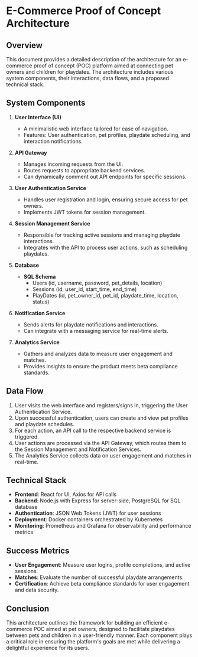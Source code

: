 # E-Commerce Proof of Concept Architecture

## Overview
This document provides a detailed description of the architecture for an e-commerce proof of concept (POC) platform aimed at connecting pet owners and children for playdates. The architecture includes various system components, their interactions, data flows, and a proposed technical stack.

## System Components

1. **User Interface (UI)**  
   - A minimalistic web interface tailored for ease of navigation.  
   - Features: User authentication, pet profiles, playdate scheduling, and interaction notifications.  

2. **API Gateway**  
   - Manages incoming requests from the UI.  
   - Routes requests to appropriate backend services.  
   - Can dynamically comment out API endpoints for specific sessions.

3. **User Authentication Service**  
   - Handles user registration and login, ensuring secure access for pet owners.  
   - Implements JWT tokens for session management.

4. **Session Management Service**  
   - Responsible for tracking active sessions and managing playdate interactions.
   - Integrates with the API to process user actions, such as scheduling playdates.

5. **Database**  
   - **SQL Schema**  
       - Users (id, username, password, pet_details, location)
       - Sessions (id, user_id, start_time, end_time)
       - PlayDates (id, pet_owner_id, pet_id, playdate_time, location, status)

6. **Notification Service**  
   - Sends alerts for playdate notifications and interactions.
   - Can integrate with a messaging service for real-time alerts.

7. **Analytics Service**  
   - Gathers and analyzes data to measure user engagement and matches.  
   - Provides insights to ensure the product meets beta compliance standards.

## Data Flow  
1. User visits the web interface and registers/signs in, triggering the User Authentication Service.  
2. Upon successful authentication, users can create and view pet profiles and playdate schedules.  
3. For each action, an API call to the respective backend service is triggered.  
4. User actions are processed via the API Gateway, which routes them to the Session Management and Notification Services.  
5. The Analytics Service collects data on user engagement and matches in real-time.

## Technical Stack
- **Frontend**: React for UI, Axios for API calls  
- **Backend**: Node.js with Express for server-side, PostgreSQL for SQL database  
- **Authentication**: JSON Web Tokens (JWT) for user sessions  
- **Deployment**: Docker containers orchestrated by Kubernetes  
- **Monitoring**: Prometheus and Grafana for observability and performance metrics  

## Success Metrics
- **User Engagement**: Measure user logins, profile completions, and active sessions.
- **Matches**: Evaluate the number of successful playdate arrangements.
- **Certification**: Achieve beta compliance standards for user engagement and data security.

## Conclusion
This architecture outlines the framework for building an efficient e-commerce POC aimed at pet owners, designed to facilitate playdates between pets and children in a user-friendly manner. Each component plays a critical role in ensuring the platform's goals are met while delivering a delightful experience for its users.